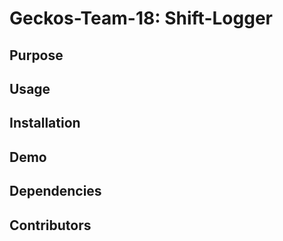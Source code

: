# Geckos-Team-18: Shift-Logger

## Purpose

## Usage

## Installation

## Demo

## Dependencies

## Contributors
